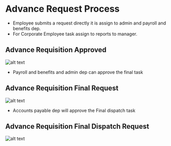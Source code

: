 Advance Request Process
=========
- Employee submits a request directly it is assign to admin and payroll and benefits dep.
- For Corporate Employee task assign to reports to manager.

Advance Requisition  Approved 
----
![alt text](../../images/expense/advancerequest-task.png "Advance Requisition")

- Payroll and benefits and admin dep can approve the final task

Advance Requisition Final Request
----
![alt text](../../images/expense/final-approval-task.png "Advance Requisition")

- Accounts payable dep will approve the Final dispatch task

Advance Requisition Final Dispatch Request
----
![alt text](../../images/expense/final-dispatch-task.png "Advance Requisition")